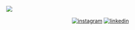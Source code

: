 <a href="https://linkedin.com/in/d0ugui" target="_blank"><img align="center" src="https://i.ibb.co/S3sBFC5/douglas-github.png"/><a/>

<p align="center"> 
  <a href="https://instagram.com/dougs.po"><img align="center" src="https://img.shields.io/badge/dougs.po-05122A?style=flat&logo=instagram" alt="instagram"/></a>
  <a href="https://linkedin.com/in/d0ugui"><img align="center" src="https://img.shields.io/badge/d0ugui-05122A?style=flat&logo=linkedin" alt="linkedin"/></a>
</p>
